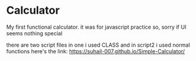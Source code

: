 # Calculator
My first functional calculator. it was for javascript practice so, sorry if UI seems nothing special

there are two script files in one i used CLASS and in script2 i used normal functions
here's the link: https://suhail-007.github.io/Simple-Calculator/
